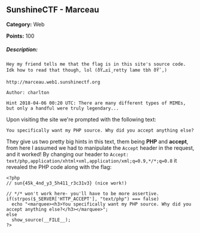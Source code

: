 SunshineCTF - Marceau
-------------------------
**Category:** Web

**Points:** 100

##### Description:
```
Hey my friend tells me that the flag is in this site's source code. Idk how to read that though, lol (ðŸ…±ï¸retty lame tbh ðŸ˜‚)

http://marceau.web1.sunshinectf.org

Author: charlton

Hint 2018-04-06 00:20 UTC: There are many different types of MIMEs, but only a handful were truly legendary...

```
Upon visiting the site we're prompted with the following text:
```
You specifically want my PHP source. Why did you accept anything else?
```
They give us two pretty big hints in this text, them being **PHP** and **accept**, from here I assumed we had to manipulate the ``Accept`` header in the request, and it worked! By changing our header to ``Accept: text/php,application/xhtml+xml,application/xml;q=0.9,*/*;q=0.8`` it revealed the PHP code along with the flag:
```
<?php
// sun{45k_4nd_y3_5h411_r3c31v3} (nice work!)

// */* won't work here- you'll have to be more assertive.
if(strpos($_SERVER['HTTP_ACCEPT'], "text/php") === false)
  echo "<marquee><h3>You specifically want my PHP source. Why did you accept anything else?</h3></marquee>";
else
  show_source(__FILE__);
?>
```
